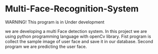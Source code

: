 # Multi-Face-Recognition-System

WARNING! This program is in Under development

we are developing a multi Face detection system. In this project we are using python programming language with openCv library. Fist program is collect the sample image of user face and save it in our database. Second program we are predicting the user face. 

